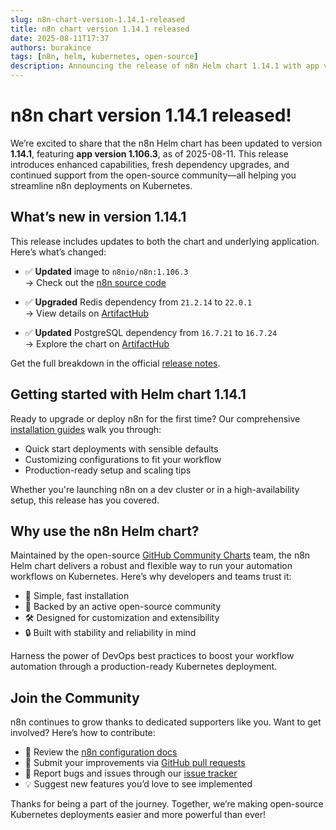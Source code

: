 ```yaml
---
slug: n8n-chart-version-1.14.1-released
title: n8n chart version 1.14.1 released
date: 2025-08-11T17:37
authors: burakince
tags: [n8n, helm, kubernetes, open-source]
description: Announcing the release of n8n Helm chart 1.14.1 with app version 1.106.3, featuring enhanced features and improved dependency updates for Kubernetes users.
---
```


# n8n chart version 1.14.1 released!

We’re excited to share that the n8n Helm chart has been updated to version **1.14.1**, featuring **app version 1.106.3**, as of 2025-08-11. This release introduces enhanced capabilities, fresh dependency upgrades, and continued support from the open-source community—all helping you streamline n8n deployments on Kubernetes.

## What’s new in version 1.14.1

This release includes updates to both the chart and underlying application. Here’s what’s changed:

- ✅ **Updated** image to `n8nio/n8n:1.106.3`  
  → Check out the [n8n source code](https://github.com/n8n-io/n8n)

- ✅ **Upgraded** Redis dependency from `21.2.14` to `22.0.1`  
  → View details on [ArtifactHub](https://artifacthub.io/packages/helm/bitnami/redis)

- ✅ **Updated** PostgreSQL dependency from `16.7.21` to `16.7.24`  
  → Explore the chart on [ArtifactHub](https://artifacthub.io/packages/helm/bitnami/postgresql)

Get the full breakdown in the official [release notes](https://github.com/community-charts/helm-charts/releases/tag/n8n-1.14.1).

<!-- truncate -->

## Getting started with Helm chart 1.14.1

Ready to upgrade or deploy n8n for the first time? Our comprehensive [installation guides](https://community-charts.github.io/docs/category/n8n) walk you through:

- Quick start deployments with sensible defaults  
- Customizing configurations to fit your workflow  
- Production-ready setup and scaling tips

Whether you're launching n8n on a dev cluster or in a high-availability setup, this release has you covered.

## Why use the n8n Helm chart?

Maintained by the open-source [GitHub Community Charts](https://github.com/community-charts/helm-charts) team, the n8n Helm chart delivers a robust and flexible way to run your automation workflows on Kubernetes. Here’s why developers and teams trust it:

- 🧭 Simple, fast installation  
- 💬 Backed by an active open-source community  
- 🛠️ Designed for customization and extensibility  
- 🔒 Built with stability and reliability in mind

Harness the power of DevOps best practices to boost your workflow automation through a production-ready Kubernetes deployment.

## Join the Community

n8n continues to grow thanks to dedicated supporters like you. Want to get involved? Here’s how to contribute:

- 📘 Review the [n8n configuration docs](https://community-charts.github.io/docs/category/n8n)  
- 🔧 Submit your improvements via [GitHub pull requests](https://github.com/community-charts/helm-charts)  
- 🐛 Report bugs and issues through our [issue tracker](https://github.com/community-charts/helm-charts/issues)  
- 💡 Suggest new features you’d love to see implemented

Thanks for being a part of the journey. Together, we’re making open-source Kubernetes deployments easier and more powerful than ever!